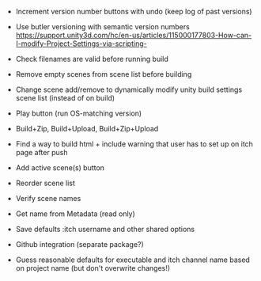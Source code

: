 - Increment version number buttons with undo (keep log of past versions) 
- Use butler versioning with semantic version numbers
https://support.unity3d.com/hc/en-us/articles/115000177803-How-can-I-modify-Project-Settings-via-scripting-

- Check filenames are valid before running build
- Remove empty scenes from scene list before building
- Change scene add/remove to dynamically modify unity build settings scene list (instead of on build)

- Play button (run OS-matching version)
- Build+Zip, Build+Upload, Build+Zip+Upload
- Find a way to build html + include warning that user has to set up on itch page after push
- Add active scene(s) button
- Reorder scene list
- Verify scene names
- Get name from Metadata (read only) 
- Save defaults :itch username and other shared options
- Github integration (separate package?)

- Guess reasonable defaults for executable and itch channel name based on
  project name (but don't overwrite changes!)
